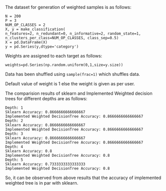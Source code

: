 The dataset for generation of weighted samples is as follows:

```python:
N = 200
P = 3
NUM_OP_CLASSES = 2
X, y = make_classification(
n_features=2, n_redundant=0, n_informative=2, random_state=1, n_clusters_per_class=NUM_OP_CLASSES, class_sep=0.5)
X = pd.DataFrame(X)
y = pd.Series(y,dtype='category')
```
Weights are assigned to each target as follows:
```
weights=pd.Series(np.random.uniform(0,1,size=y.size))
```
Data has been shuffled using `sample(frac=1)` which shuffles data.

Default value of weight is 1 else the weight is given as per user.

The comparision results of sklearn and Implemented Weighted decision trees for different depths are as follows:

```
Depth: 1
Sklearn Accuracy: 0.8666666666666667
Implemented Weighted DecisionTree Accuracy: 0.8666666666666667
Depth: 2
Sklearn Accuracy: 0.8666666666666667
Implemented Weighted DecisionTree Accuracy: 0.8666666666666667
Depth: 3
Sklearn Accuracy: 0.8666666666666667
Implemented Weighted DecisionTree Accuracy: 0.8666666666666667
Depth: 4
Sklearn Accuracy: 0.8
Implemented Weighted DecisionTree Accuracy: 0.8
Depth: 5
Sklearn Accuracy: 0.7333333333333333
Implemented Weighted DecisionTree Accuracy: 0.8
```

So, it can be observed from above results that the accuracy of implemented weighted tree is in par with sklearn.